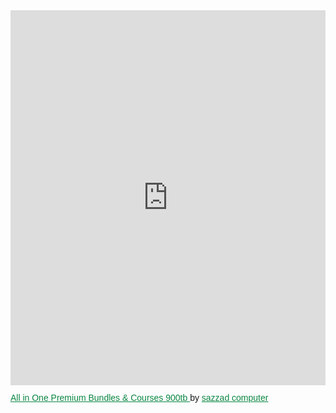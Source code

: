  <iframe class="scribd_iframe_embed" title="All in One Premium Bundles &amp; Courses 900tb" src="https://www.scribd.com/embeds/933309231/content?start_page=1&view_mode=scroll&access_key=key-0BwPteKR0RhIFMy0FaiU" tabindex="0" data-auto-height="true" data-aspect-ratio="0.7080062794348508" scrolling="no" width="100%" height="600" frameborder="0" ></iframe> <p style="margin: 12px auto 6px auto; font-family: Helvetica,Arial,Sans-serif; font-size: 14px; line-height: normal; display: block;"> <a title="View All in One Premium Bundles &amp; Courses 900tb on Scribd" href="https://www.scribd.com/document/933309231/All-in-One-Premium-Bundles-Courses-900tb#from_embed" style="color: #098642; text-decoration: underline;"> All in One Premium Bundles &amp; Courses 900tb </a> by <a title="View sazzad computer's profile on Scribd" href="https://www.scribd.com/user/908176946/sazzad-computer#from_embed" style="color: #098642; text-decoration: underline;" > sazzad computer </a> </p> 
